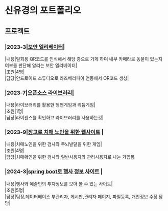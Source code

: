 # 신유경의 포트폴리오

## 프로젝트  

### |2023-3|[보안 엘리베이터](https://github.com/Shinilwoo/QRapp.git)|  
|내용|일회용 QR코드를 인식해서 해당 층으로 가게 하며 내부 카메라로 동물이 있는지 여부를 판단해 알리는 보안 엘리베이터|  
|조원|4명|  
|담당|안드로이드 스튜디오로 라즈베리파이 연동해서 OR코드 생성|  


### |2023-7|[오픈소스 라이브러리](https://github.com/Shinilwoo/game-test.git)|  
|내용|라이브러리를 활용한 행맨게임과 리듬게임|  
|조원|1명|  
|담당|라이센스를 확인하고 라이브러리를 사용하는것|  
### |2023-9|[장고로 치매 노인을 위한 웹사이트](https://ddunos.github.io/CareFit/) |
|내용|치매노인을 위한 검사와 두뇌발달을 위한 게임|    
|조원|4명|  
|담당|치매확인을 위한 검사와 일반사용자와 관리사용자로 나눈 가입폼    
### |2024-3|[spring boot로 행사 정보 사이트](https://github.com/Shinilwoo/KD3_B_Project.git) |  
|내용|행사와 예술인의 투자정보를 모아 볼 수 있는 사이트|    
|조원|5명|  
|담당|팀장,데이터베이스 부관리자, 게시판,관리자 페이지, 파일등록, 개인정보 수정 담당|   
   

